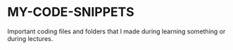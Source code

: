 # MY-CODE-SNIPPETS
Important coding files and folders that I made during learning something or during lectures.
